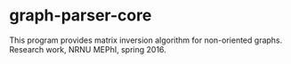 # graph-parser-core

This program provides matrix inversion algorithm for non-oriented graphs.
Research work, NRNU MEPhI, spring 2016.
